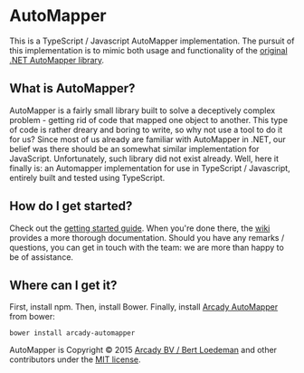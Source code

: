 # AutoMapper
This is a TypeScript / Javascript AutoMapper implementation. The pursuit of this implementation is to mimic both usage and functionality of the [original .NET AutoMapper library](https://github.com/AutoMapper/AutoMapper).

## What is AutoMapper?
AutoMapper is a fairly small library built to solve a deceptively complex problem - getting rid of code that mapped one object to another. This type of code is rather dreary and boring to write, so why not use a tool to do it for us?
Since most of us already are familiar with AutoMapper in .NET, our belief was there should be an somewhat similar implementation for JavaScript. Unfortunately, such library did not exist already. Well, here it finally is: an Automapper
implementation for use in TypeScript / Javascript, entirely built and tested using TypeScript.

## How do I get started?
Check out the [getting started guide](https://github.com/ArcadyIT/AutoMapper/wiki/Getting-started). When you're done there, the [wiki](https://github.com/ArcadyIT/AutoMapper/wiki) provides a more thorough documentation. Should you have any remarks / questions, you can get in touch with the team: we are more than happy to be of assistance.

## Where can I get it?
First, install npm. Then, install Bower. Finally, install [Arcady AutoMapper](http://bower.io/search/?q=arcady-automapper) from bower:

	bower install arcady-automapper

AutoMapper is Copyright &copy; 2015 [Arcady BV / Bert Loedeman](http://www.arcady.nl) and other contributors under the [MIT license](LICENSE).